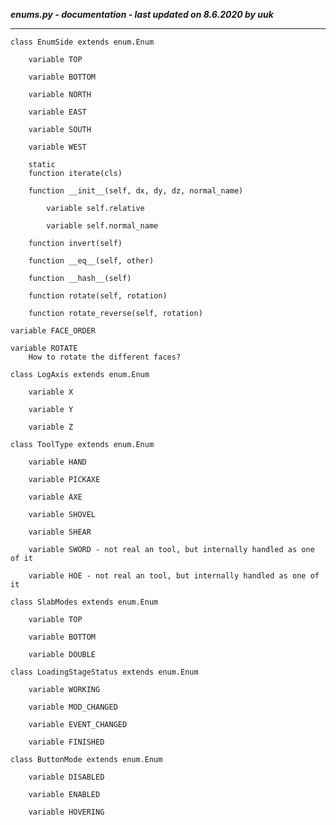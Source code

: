 ***enums.py - documentation - last updated on 8.6.2020 by uuk***
___

    class EnumSide extends enum.Enum

        variable TOP

        variable BOTTOM

        variable NORTH

        variable EAST

        variable SOUTH

        variable WEST

        static
        function iterate(cls)

        function __init__(self, dx, dy, dz, normal_name)

            variable self.relative

            variable self.normal_name

        function invert(self)

        function __eq__(self, other)

        function __hash__(self)

        function rotate(self, rotation)

        function rotate_reverse(self, rotation)

    variable FACE_ORDER

    variable ROTATE
        How to rotate the different faces?

    class LogAxis extends enum.Enum

        variable X

        variable Y

        variable Z

    class ToolType extends enum.Enum

        variable HAND

        variable PICKAXE

        variable AXE

        variable SHOVEL

        variable SHEAR

        variable SWORD - not real an tool, but internally handled as one of it

        variable HOE - not real an tool, but internally handled as one of it

    class SlabModes extends enum.Enum

        variable TOP

        variable BOTTOM

        variable DOUBLE

    class LoadingStageStatus extends enum.Enum

        variable WORKING

        variable MOD_CHANGED

        variable EVENT_CHANGED

        variable FINISHED

    class ButtonMode extends enum.Enum

        variable DISABLED

        variable ENABLED

        variable HOVERING